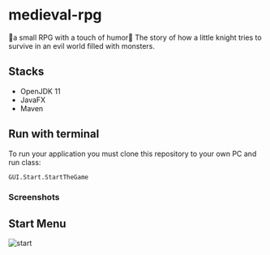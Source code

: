 # medieval-rpg
🤩a small RPG with a touch of humor🤩
The story of how a little knight tries to survive in an evil world filled with monsters.    

## Stacks
- OpenJDK 11
- JavaFX
- Maven

## Run with terminal
To run your application you must clone this repository to your own PC and run class:
```
GUI.Start.StartTheGame
```

### Screenshots    
## Start Menu
![start](https://ibb.co/C0MrtJV "Start menu")
